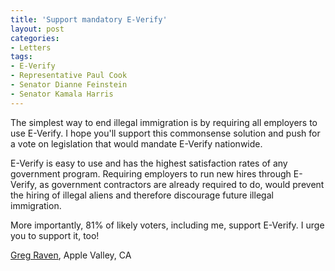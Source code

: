 ```yaml
---
title: 'Support mandatory E-Verify'
layout: post
categories:
- Letters
tags:
- E-Verify
- Representative Paul Cook
- Senator Dianne Feinstein
- Senator Kamala Harris
---
```


The simplest way to end illegal immigration is by requiring all employers to use E-Verify. I hope you'll support this commonsense solution and push for a vote on legislation that would mandate E-Verify nationwide.

E-Verify is easy to use and has the highest satisfaction rates of any government program. Requiring employers to run new hires through E-Verify, as government contractors are already required to do, would prevent the hiring of illegal aliens and therefore discourage future illegal immigration.

More importantly, 81% of likely voters, including me, support E-Verify. I urge you to support it, too!

[Greg Raven](https://www.gregraven.org/), Apple Valley, CA
